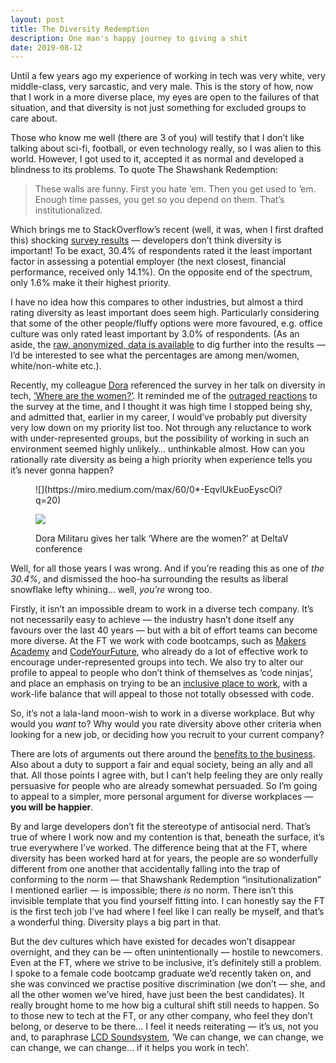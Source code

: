 ```yaml
---
layout: post
title: The Diversity Redemption
description: One man's happy journey to giving a shit
date: 2019-08-12
---
```

Until a few years ago my experience of working in tech was very white, very middle-class, very sarcastic, and very male. This is the story of how, now that I work in a more diverse place, my eyes are open to the failures of that situation, and that diversity is not just something for excluded groups to care about.

Those who know me well (there are 3 of you) will testify that I don’t like talking about sci-fi, football, or even technology really, so I was alien to this world. However, I got used to it, accepted it as normal and developed a blindness to its problems. To quote The Shawshank Redemption:

> These walls are funny. First you hate ’em. Then you get used to ’em. Enough time passes, you get so you depend on them. That’s institutionalized.

Which brings me to StackOverflow’s recent (well, it was, when I first drafted this) shocking [survey results](https://insights.stackoverflow.com/survey/2018) — developers don’t think diversity is important! To be exact, 30.4% of respondents rated it the least important factor in assessing a potential employer (the next closest, financial performance, received only 14.1%). On the opposite end of the spectrum, only 1.6% make it their highest priority.

I have no idea how this compares to other industries, but almost a third rating diversity as least important does seem high. Particularly considering that some of the other people/fluffy options were more favoured, e.g. office culture was only rated least important by 3.0% of respondents. (As an aside, the [raw, anonymized, data is available](https://insights.stackoverflow.com/survey/2018/) to dig further into the results — I’d be interested to see what the percentages are among men/women, white/non-white etc.).

Recently, my colleague [Dora](https://twitter.com/doramilitaru) referenced the survey in her talk on diversity in tech, [‘Where are the women?’](https://www.youtube.com/watch?v=LVGaVLJoIGY). It reminded me of the [outraged reactions](https://twitter.com/search?q=stackoverflow%20survey%20diversity&src=typed_query) to the survey at the time, and I thought it was high time I stopped being shy, and admitted that, earlier in my career, I would’ve probably put diversity very low down on my priority list too. Not through any reluctance to work with under-represented groups, but the possibility of working in such an environment seemed highly unlikely… unthinkable almost. How can you rationally rate diversity as being a high priority when experience tells you it’s never gonna happen?

<figure class="hl hm hn ho hp hq dm dn paragraph-image">

<div class="dm dn hk">

<div class="hw r hx hy">

<div class="hz r">

<div class="hr hs dq t u ht al cu hu hv">![](https://miro.medium.com/max/60/0*-EqvlUkEuoEyscOi?q=20)</div>

![](https://miro.medium.com/max/1400/0*-EqvlUkEuoEyscOi)</div>

</div>

</div>

<figcaption class="ck fh ie if ig do dm dn ih ii bb fg" data-selectable-paragraph="">Dora Militaru gives her talk ‘Where are the women?’ at DeltaV conference</figcaption>

</figure>

Well, for all those years I was wrong. And if you’re reading this as one of _the 30.4%_, and dismissed the hoo-ha surrounding the results as liberal snowflake lefty whining… well, _you’re_ wrong too.

Firstly, it isn’t an impossible dream to work in a diverse tech company. It’s not necessarily easy to achieve — the industry hasn’t done itself any favours over the last 40 years — but with a bit of effort teams can become more diverse. At the FT we work with code bootcamps, such as [Makers Academy](https://makers.tech) and [CodeYourFuture](https://codeyourfuture.io/), who already do a lot of effective work to encourage under-represented groups into tech. We also try to alter our profile to appeal to people who don’t think of themselves as ‘code ninjas’, and place an emphasis on trying to be an [inclusive place to work](https://roles.ft.com/), with a work-life balance that will appeal to those not totally obsessed with code.

So, it’s not a lala-land moon-wish to work in a diverse workplace. But why would you _want_ to? Why would you rate diversity above other criteria when looking for a new job, or deciding how you recruit to your current company?

There are lots of arguments out there around the [benefits to the business](https://www.talentlyft.com/en/blog/article/244/top-10-benefits-of-diversity-in-the-workplace-infographic-included). Also about a duty to support a fair and equal society, being an ally and all that. All those points I agree with, but I can’t help feeling they are only really persuasive for people who are already somewhat persuaded. So I’m going to appeal to a simpler, more personal argument for diverse workplaces — **you will be happier**.

By and large developers don’t fit the stereotype of antisocial nerd. That’s true of where I work now and my contention is that, beneath the surface, it’s true everywhere I’ve worked. The difference being that at the FT, where diversity has been worked hard at for years, the people are so wonderfully different from one another that accidentally falling into the trap of conforming to the norm — that Shawshank Redemption “insitutionalization” I mentioned earlier — is impossible; there _is_ no norm. There isn’t this invisible template that you find yourself fitting into. I can honestly say the FT is the first tech job I’ve had where I feel like I can really be myself, and that’s a wonderful thing. Diversity plays a big part in that.

But the dev cultures which have existed for decades won’t disappear overnight, and they can be — often unintentionally — hostile to newcomers. Even at the FT, where we strive to be inclusive, it’s definitely still a problem. I spoke to a female code bootcamp graduate we’d recently taken on, and she was convinced we practise positive discrimination (we don’t — she, and all the other women we’ve hired, have just been the best candidates). It really brought home to me how big a cultural shift still needs to happen. So to those new to tech at the FT, or any other company, who feel they don’t belong, or deserve to be there… I feel it needs reiterating — it’s us, not you and, to paraphrase [LCD Soundsystem](https://www.youtube.com/watch?v=tW8FKkVnqng), ‘We can change, we can change, we can change, we can change… if it helps you work in tech’.

</div>
